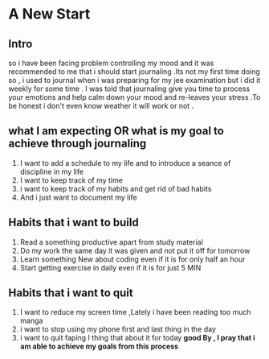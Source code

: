 
# A New Start 

## Intro
so i have been facing problem controlling my mood and it was recommended to me that i should start journaling  .Its not my first time doing so , i used to journal when i  was preparing for my jee examination but i did it weekly for some time .
I was told that journaling give you time to process your emotions and help calm down your mood and re-leaves your stress .To be honest i don't even know weather it will work or not .
## what I am expecting OR what is my goal to achieve through journaling

1. I want to add a schedule to my life and to introduce a seance of discipline  in my life
2. I want to keep track of my time 
3. i want to keep track of my habits and get rid of bad habits
4. And i just want to document my life


## Habits that i want to build 
1. Read a something productive apart from study material
2. Do my work the same day it was given and not put it off for tomorrow
3. Learn something New about coding even if it is for only half an hour
4. Start getting exercise  in daily even if it is for just 5 MIN

## Habits that i want to quit

1.  I want to reduce my screen time ,Lately i have been  reading too much manga
2. i want to stop using my phone first and last thing in the day 
3. i want to quit faping 
 I thing that about it for today 
 **good By , I pray that i am able to achieve my goals from this process**